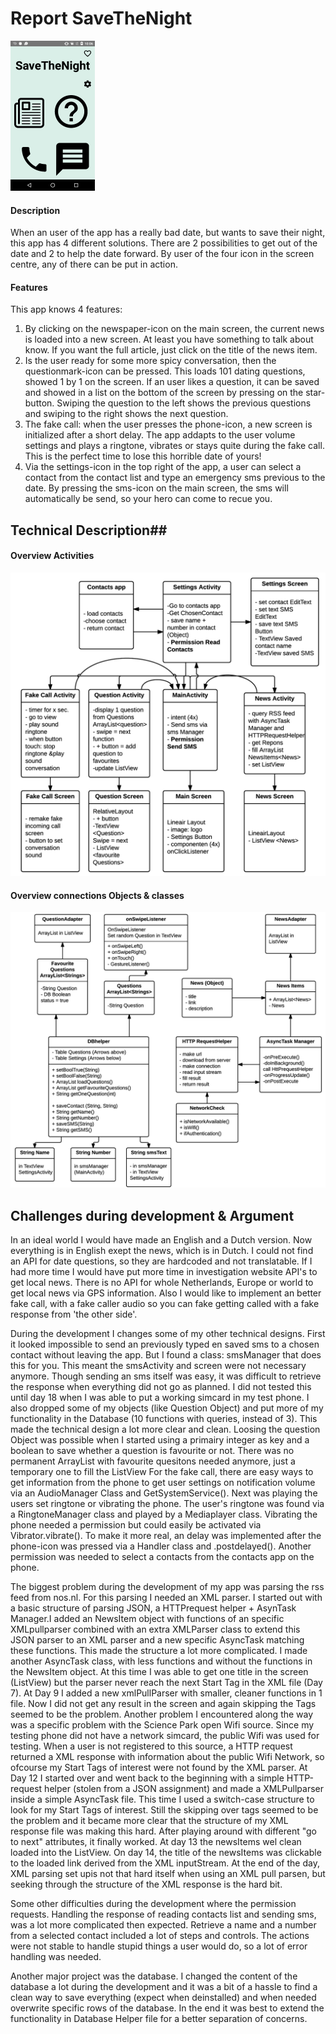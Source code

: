 # Report SaveTheNight #
 
![](./doc/screenshot-resize.png)

#### Description
When an user of the app has a really bad date, but wants to save their night, this app has 4 different solutions. There are 2 possibilities to get out of the date and 2 to help the date forward. By user of the four icon in the screen centre, any of there can be put in action. 


#### Features
This app knows 4 features: 

1. By clicking on the newspaper-icon on the main screen, the current news is loaded into a new screen. At least you have something to talk about know. If you want the full article, just click on the title of the news item. 
2. Is the user ready for some more spicy conversation, then the questionmark-icon can be pressed. This loads 101 dating questions, showed 1 by 1 on the screen. If an user likes a question, it can be saved and showed in a list on the bottom of the screen by pressing on the star-button. Swiping the question to the left shows the previous questions and swiping to the right shows the next question.
3. The fake call: when the user presses the phone-icon, a new screen is initialized after a short delay. The app addapts to the user volume settings and plays a ringtone, vibrates or stays quite during the fake call. This is the perfect time to lose this horrible date of yours!
4. Via the settings-icon in the top right of the app, a user can select a contact from the contact list and type an emergency sms previous to the date. By pressing the sms-icon on the main screen, the sms will automatically be send, so your hero can come to recue you. 

## Technical Description##
#### Overview Activities
![](./doc/activities-final-uml.png)

#### Overview connections Objects & classes
![](./doc/files-final-uml.png)

## Challenges during development & Argument ##
In an ideal world I would have made an English and a Dutch version. Now everything is in English exept the news, which is in Dutch. I could not find an API for date questions, so they are hardcoded and not translatable. If I had more time I would have put more time in investigation website API's to get local news. There is no API for whole Netherlands, Europe or world to get local news via GPS information.
Also I would like to implement an better fake call, with a fake caller audio so you can fake getting called with a fake response from 'the other side'. 

During the development I changes some of my other technical designs. First it looked impossible to send an previously typed en saved sms to a chosen contact without leaving the app. But I found a class: smsManager that does this for you. This meant the smsActivity and screen were not necessary anymore. Though sending an sms itself was easy, it was difficult to retrieve the response when everything did not go as planned. I did not tested this until day 18 when I was able to put a working simcard in my test phone. 
I also dropped some of my objects (like Question Object) and put more of my functionality in the Database (10 functions with queries, instead of 3). This made the technical design a lot more clear and clean. Loosing the question Object was possible when I started using a primairy integer as key and a boolean to save whether a question is favourite or not. There was no permanent ArrayList with favourite quesitons needed anymore, just a temporary one to fill the ListView
For the fake call, there are easy ways to get information from the phone to get user settings on notification volume via an AudioManager Class and GetSystemService(). Next was playing the users set ringtone or vibrating the phone. The user's ringtone was found via a RingtoneManager class and played by a Mediaplayer class. Vibrating the phone needed a permission but could easily be activated via Vibrator.vibrate(). To make it more real, an delay was implemented after the phone-icon was pressed via a Handler class and .postdelayed(). 
Another permission was needed to select a contacts from the contacts app on the phone. 

The biggest problem during the development of my app was parsing the rss feed from nos.nl. For this parsing I needed an XML parser. I started out with a basic structure of parsing JSON, a HTTPrequest helper + AsynTask Manager.I added an NewsItem object with functions of an specific XMLpullparser combined with an extra XMLParser class to extend this JSON parser to an XML parser and a new specific AsyncTask matching these functions. This made the structure a lot more complicated.  I made another AsyncTask class, with less functions and without the functions in the NewsItem object. At this time I was able to get one title in the screen (ListView) but the parser never reach the next Start Tag in the XML file (Day 7). 
At Day 9 I added a new xmlPullParser with smaller, cleaner functions in 1 file. Now I did not get any result in the screen and again skipping the Tags seemed to be the problem. 
Another problem I encountered along the way was a specific problem with the Science Park open Wifi source. Since my testing phone did not have a network simcard, the public Wifi was used for testing. When a user is not registered to this source, a HTTP request returned a XML response with information about the public Wifi Network, so ofcourse my Start Tags of interest were not found by the XML parser. 
At Day 12 I started over and went back to the beginning with a simple HTTP-request helper (stolen from a JSON assignment) and made a XMLPullparser inside a simple AsyncTask file. This time I used a switch-case structure to look for my Start Tags of interest. Still the skipping over tags seemed to be the problem and it became more clear that the structure of my XML response file was making this hard. After playing around with different "go to next" attributes, it finally worked. At day 13 the newsItems wel clean loaded into the ListView. On day 14, the title of the newsItems was clickable to the loaded link derived from the XML inputStream. 
At the end of the day, XML parsing set upis not that hard itself  when using an XML pull parsen, but seeking through the structure of the XML response is the hard bit. 

Some other difficulties during the development where the permission requests. Handling the response of reading contacts list and sending sms, was a lot more complicated then expected. Retrieve a name and a number from a selected contact included a lot of steps and controls. The actions were not stable to handle stupid things a user would do, so a lot of error handling was needed.

Another major project was the database. I changed the content of the database a lot during the development and it was a bit of a hassle to find a clean way to save everything (expect when deinstalled) and when needed overwrite specific rows of the database. In the end it was best to extend the functionality in Database Helper file for a better separation of concerns. 



